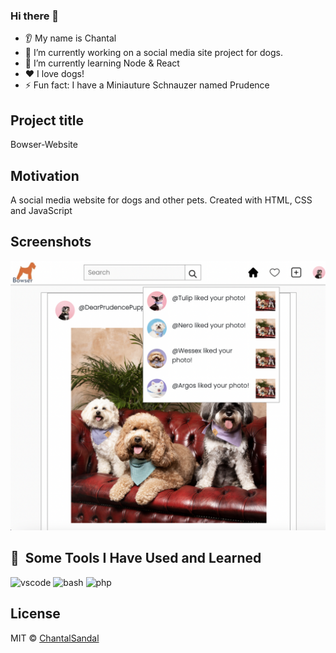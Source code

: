 ### Hi there 👋
* 👂 My name is Chantal
* 🔭 I’m currently working on a social media site project for dogs.
* 🌱 I’m currently learning Node & React
* ❤️ I love dogs!
* ⚡ Fun fact: I have a Miniauture Schnauzer named Prudence

## Project title
Bowser-Website

## Motivation
A social media website for dogs and other pets. Created with HTML, CSS and JavaScript

## Screenshots
![](Screenshot.png)

<h2> 🚀 &nbsp;Some Tools I Have Used and Learned</h2>
<p align="left">
<img src="https://cdn.jsdelivr.net/gh/devicons/devicon/icons/vscode/vscode-original.svg" alt="vscode" width="45" height="45"/>
<img src="https://cdn.jsdelivr.net/gh/devicons/devicon/icons/bash/bash-original.svg" alt="bash" width="45" height="45"/>
<img src="https://cdn.jsdelivr.net/gh/devicons/devicon/icons/php/php-original.svg" alt="php" width="45" height="45"/>
</p>

## License
MIT © [ChantalSandal]()
